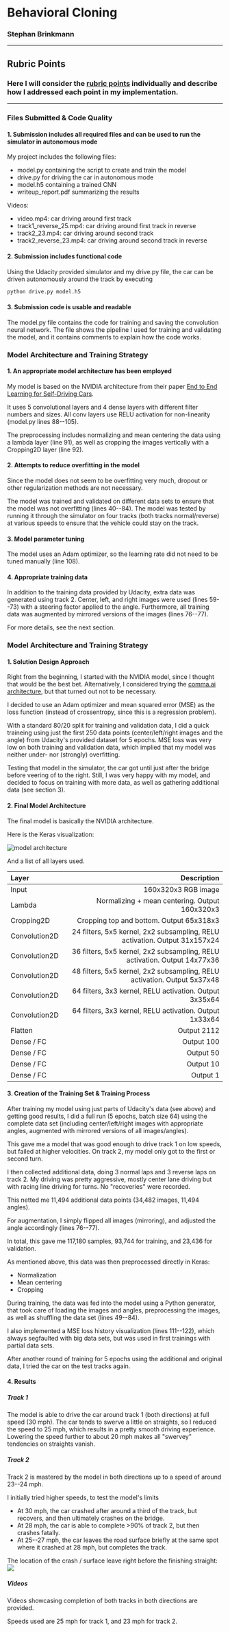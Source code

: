 # **Behavioral Cloning**

### Stephan Brinkmann

---

## Rubric Points
### Here I will consider the [rubric points](https://review.udacity.com/#!/rubrics/432/view) individually and describe how I addressed each point in my implementation.  

---
### Files Submitted & Code Quality

#### 1. Submission includes all required files and can be used to run the simulator in autonomous mode

My project includes the following files:

* model.py containing the script to create and train the model
* drive.py for driving the car in autonomous mode
* model.h5 containing a trained CNN
* writeup_report.pdf summarizing the results

Videos:

* video.mp4: car driving around first track
* track1_reverse_25.mp4: car driving around first track in reverse
* track2_23.mp4: car driving around second track
* track2_reverse_23.mp4: car driving around second track in reverse


#### 2. Submission includes functional code
Using the Udacity provided simulator and my drive.py file, the car can be driven autonomously around the track by executing
```sh
python drive.py model.h5
```

#### 3. Submission code is usable and readable

The model.py file contains the code for training and saving the convolution neural network. The file shows the pipeline I used for training and validating the model, and it contains comments to explain how the code works.

### Model Architecture and Training Strategy

#### 1. An appropriate model architecture has been employed

My model is based on the NVIDIA architecture from their paper [End to End Learning for Self-Driving Cars](http://images.nvidia.com/content/tegra/automotive/images/2016/solutions/pdf/end-to-end-dl-using-px.pdf).

It uses 5 convolutional layers and 4 dense layers with different filter numbers and sizes. All conv layers use RELU activation for non-linearity (model.py lines 88--105).

The preprocessing includes normalizing and mean centering the data using a lambda layer (line 91), as well as cropping the images vertically with a Cropping2D layer (line 92).

#### 2. Attempts to reduce overfitting in the model

Since the model does not seem to be overfitting very much, dropout or other regularization methods are not necessary.

The model was trained and validated on different data sets to ensure that the model was not overfitting (lines 40--84). The model was tested by running it through the simulator on four tracks (both tracks normal/reverse) at various speeds to ensure that the vehicle could stay on the track.

#### 3. Model parameter tuning

The model uses an Adam optimizer, so the learning rate did not need to be tuned manually (line 108).

#### 4. Appropriate training data

In addition to the training data provided by Udacity, extra data was generated using track 2. Center, left, and right images were used (lines 59--73) with a steering factor applied to the angle. Furthermore, all training data was augmented by mirrored versions of the images (lines 76--77).

For more details, see the next section.

### Model Architecture and Training Strategy

#### 1. Solution Design Approach

Right from the beginning, I started with the NVIDIA model, since I thought that would be the best bet. Alternatively, I considered trying the [comma.ai architecture](https://github.com/commaai/research/blob/master/train_steering_model.py), but that turned out not to be necessary.

I decided to use an Adam optimizer and mean squared error (MSE) as the loss function (instead of crossentropy, since this is a regression problem).

With a standard 80/20 split for training and validation data, I did a quick traineing using just the first 250 data points (center/left/right images and the angle) from Udacity's provided dataset for 5 epochs. MSE loss was very low on both training and validation data, which implied that my model was neither under- nor (strongly) overfitting.

Testing that model in the simulator, the car got until just after the bridge before veering of to the right. Still, I was very happy with my model, and decided to focus on training with more data, as well as gathering additional data (see section 3).

#### 2. Final Model Architecture

The final model is basically the NVIDIA architecture.

Here is the Keras visualization:

![model architecture](model.png)

And a list of all layers used.

| Layer         		|     Description	           	   |
|:----------------------|---------------------------------:|
| Input         		| 160x320x3 RGB image   		   |
| Lambda		     	| Normalizing + mean centering. Output 160x320x3 	|
| Cropping2D	     	| Cropping top and bottom. Output 65x318x3 	|
| Convolution2D	     	| 24 filters, 5x5 kernel, 2x2 subsampling, RELU activation. Output 31x157x24 	|
| Convolution2D	     	| 36 filters, 5x5 kernel, 2x2 subsampling, RELU activation. Output 14x77x36 	|
| Convolution2D	     	| 48 filters, 5x5 kernel, 2x2 subsampling, RELU activation. Output 5x37x48 	|
| Convolution2D	     	| 64 filters, 3x3 kernel, RELU activation. Output 3x35x64 			|
| Convolution2D	     	| 64 filters, 3x3 kernel, RELU activation. Output 1x33x64 			|
| Flatten	    | Output 2112 		|
| Dense	/ FC   	| Output 100 		|
| Dense	/ FC   	| Output 50 		|
| Dense	/ FC   	| Output 10 		|
| Dense	/ FC   	| Output 1 			|

#### 3. Creation of the Training Set & Training Process

After training my model using just parts of Udacity's data (see above) and getting good results, I did a full run (5 epochs, batch size 64) using the complete data set (including center/left/right images with appropriate angles, augmented with mirrored versions of all images/angles).

This gave me a model that was good enough to drive track 1 on low speeds, but failed at higher velocities. On track 2, my model only got to the first or second turn.

I then collected additional data, doing 3 normal laps and 3 reverse laps on track 2. My driving was pretty aggressive, mostly center lane driving but with racing line driving for turns. No "recoveries" were recorded.

This netted me 11,494 additional data points (34,482 images, 11,494 angles).

For augmentation, I simply flipped all images (mirroring), and adjusted the angle accordingly (lines 76--77).

In total, this gave me 117,180 samples, 93,744 for training, and 23,436 for validation.

As mentioned above, this data was then preprocessed directly in Keras:

* Normalization
* Mean centering
* Cropping

During training, the data was fed into the model using a Python generator, that took care of loading the images and angles, preprocessing the images, as well as shuffling the data set (lines 49--84).

I also implemented a MSE loss history visualization (lines 111--122), which always segfaulted with big data sets, but was used in first trainings with partial data sets.

After another round of training for 5 epochs using the additional and original data, I tried the car on the test tracks again.

#### 4. Results

##### Track 1

The model is able to drive the car around track 1 (both directions) at full speed (30 mph). The car tends to swerve a little on straights, so I reduced the speed to 25 mph, which results in a pretty smooth driving experience. Lowering the speed further to about 20 mph makes all "swervey" tendencies on straights vanish.

##### Track 2

Track 2 is mastered by the model in both directions up to a speed of around 23--24 mph.

I initially tried higher speeds, to test the model's limits

* At 30 mph, the car crashed after around a third of the track, but recovers, and then ultimately crashes on the bridge.
* At 28 mph, the car is able to complete >90% of track 2, but then crashes fatally.
* At 25--27 mph, the car leaves the road surface briefly at the same spot where it crashed at 28 mph, but completes the track.

The location of the crash / surface leave right before the finishing straight:
![](crash.jpeg)

##### Videos

Videos showcasing completion of both tracks in both directions are provided.

Speeds used are 25 mph for track 1, and 23 mph for track 2.
